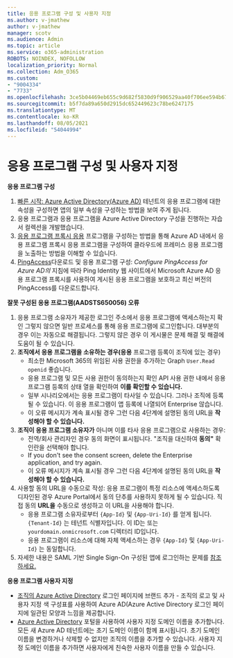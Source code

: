 ```yaml
---
title: 응용 프로그램 구성 및 사용자 지정
ms.author: v-jmathew
author: v-jmathew
manager: scotv
ms.audience: Admin
ms.topic: article
ms.service: o365-administration
ROBOTS: NOINDEX, NOFOLLOW
localization_priority: Normal
ms.collection: Adm_O365
ms.custom:
- "9004334"
- "7733"
ms.openlocfilehash: 3ce5b04469eb655c9d682f5830d9f906529aa40f706ee594b670708426d48769
ms.sourcegitcommit: b5f7da89a650d2915dc652449623c78be6247175
ms.translationtype: MT
ms.contentlocale: ko-KR
ms.lasthandoff: 08/05/2021
ms.locfileid: "54044994"
---
```

# <a name="configure-and-customize-applications"></a>응용 프로그램 구성 및 사용자 지정

**응용 프로그램 구성**

1. [빠른 시작: Azure Active Directory(Azure AD)](https://docs.microsoft.com/azure/active-directory/manage-apps/add-application-portal-configure) 테넌트의 응용 프로그램에 대한 속성을 구성하면 앱의 일부 속성을 구성하는 방법을 보여 주게 됩니다.
2. 응용 프로그램과 응용 프로그램을 Azure Active Directory 구성을 진행하는 자습서 컬렉션을 개발했습니다. [](https://docs.microsoft.com/azure/active-directory/saas-apps/tutorial-list)
3. [응용 프로그램 프록시 응용](https://docs.microsoft.com/azure/active-directory/manage-apps/application-proxy-config-how-to) 프로그램을 구성하는 방법을 통해 Azure AD 내에서 응용 프로그램 프록시 응용 프로그램을 구성하여 클라우드에 프레미스 응용 프로그램을 노출하는 방법을 이해할 수 있습니다.
4. [PingAccess](https://docs.microsoft.com/azure/active-directory/manage-apps/application-proxy-ping-access-publishing-guide#download-pingaccess-and-configure-your-application)다운로드 및 응용 프로그램 구성: *Configure PingAccess for Azure AD의* 지침에 따라 Ping Identity 웹 사이트에서 Microsoft Azure AD 응용 프로그램 프록시를 사용하여 게시된 응용 프로그램을 보호하고 최신 버전의 PingAccess를 다운로드합니다.

**잘못 구성된 응용 프로그램(AADSTS650056) 오류**

1. 응용 프로그램 소유자가 제공한 로그인 주소에서 응용 프로그램에 액세스하는지 확인 그렇지 않으면 일반 프로세스를 통해 응용 프로그램에 로그인합니다. 대부분의 경우 이는 자동으로 해결됩니다. 그렇지 않은 경우 이 게시물은 문제 해결 및 해결에 도움이 될 수 있습니다.
2. **조직에서 응용 프로그램을 소유하는 경우(응용** 프로그램 등록이 조직에 있는 경우)
    - 최소한 Microsoft 365의 위임된 사용 권한을 추가하는 Graph `User.Read` `openid` 좋습니다. 
    - 응용 프로그램 및 모든 사용 권한이 동의하는지 확인 API 사용 권한 내에서  응용 프로그램 등록의 상태 열을 확인하여 **이를 확인할 수 있습니다.**
    - 일부 시나리오에서는 응용 프로그램이 타사일 수 있습니다. 그러나 조직에 등록될 수 있습니다. 이 응용 프로그램이 앱 등록에 나열되어 Enterprise 않습니다.
    - 이 오류 메시지가 계속 표시될 경우 그런 다음 4단계에 설명된 동의 URL을 **작성해야 할 수 있습니다.**
3. **조직이 응용 프로그램 소유자가** 아니며 이를 타사 응용 프로그램으로 사용하는 경우:
    - 전역/회사 관리자인 경우 동의 화면이 표시됩니다. "조직을 대신하여 **동의"** 확인란을 선택해야 합니다.
    - If you don't see the consent screen, delete the Enterprise application, and try again.
    - 이 오류 메시지가 계속 표시될 경우 그런 다음 4단계에 설명된 동의 URL을 **작성해야 할 수 있습니다.**
4. 사용할 동의 URL을 수동으로 작성: 응용 프로그램이 특정 리소스에 액세스하도록 디자인된 경우 Azure Portal에서 동의 단추를 사용하지 못하게 될 수 있습니다. 직접 동의 **URL을** 수동으로 생성하고 이 URL을 사용해야 합니다.
    - 응용 프로그램 소유자로부터 `{App-Id}` 및 `{App-Uri-Id}` 를 얻게 됩니다. `{Tenant-Id}` 는 테넌트 식별자입니다. 이 ID는 또는 `yourdomain.onmicrosoft.com` 디렉터리 ID입니다.
    - 응용 프로그램이 리소스에 대해 자체 액세스하는 경우 `{App-Id}` 및 `{App-Uri-Id}` 는 동일합니다.
5. 자세한 내용은 SAML 기반 Single Sign-On 구성된 앱에 로그인하는 문제를 [참조하세요.](https://docs.microsoft.com/azure/active-directory/manage-apps/application-sign-in-problem-federated-sso-gallery#misconfigured-application)

**응용 프로그램 사용자 지정**

- [조직의 Azure Active Directory](https://docs.microsoft.com/azure/active-directory/fundamentals/customize-branding) 로그인 페이지에 브랜드 추가 - 조직의 로고 및 사용자 지정 색 구성표를 사용하여 Azure AD(Azure Active Directory 로그인 페이지에 일관된 모양과 느낌을 제공합니다.
- [Azure Active Directory](https://docs.microsoft.com/azure/active-directory/fundamentals/add-custom-domain) 포털을 사용하여 사용자 지정 도메인 이름을 추가합니다. 모든 새 Azure AD 테넌트에는 초기 도메인 이름이 함께 표시됩니다. 초기 도메인 이름을 변경하거나 삭제할 수 없지만 조직의 이름을 추가할 수 있습니다. 사용자 지정 도메인 이름을 추가하면 사용자에게 친숙한 사용자 이름을 만들 수 있습니다.
